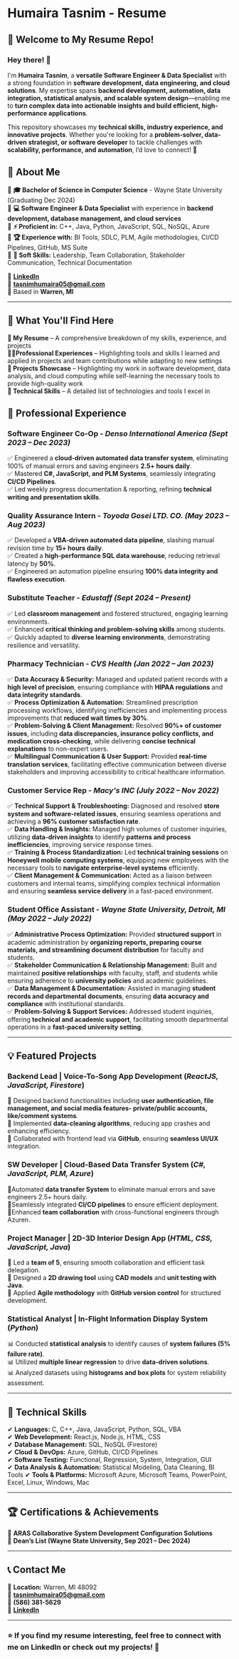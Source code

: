 # **Humaira Tasnim - Resume**  

## **👋 Welcome to My Resume Repo!**
### Hey there! 👋  

I'm **Humaira Tasnim**, a **versatile Software Engineer & Data Specialist** with a strong foundation in **software development, data engineering, and cloud solutions**. My expertise spans **backend development, automation, data integration, statistical analysis, and scalable system design**—enabling me to **turn complex data into actionable insights and build efficient, high-performance applications**.  

This repository showcases my **technical skills, industry experience, and innovative projects**. Whether you're looking for a **problem-solver, data-driven strategist, or software developer** to tackle challenges with **scalability, performance, and automation**, I’d love to connect! 🚀  


## **🚀 About Me**    

🔹 **🎓 Bachelor of Science in Computer Science** - Wayne State University (Graduating Dec 2024)   
🔹 **💻 Software Engineer & Data Specialist** with experience in **backend development, database management, and cloud services**   
🔹 **⚡ Proficient in:** C++, Java, Python, JavaScript, SQL, NoSQL, Azure   
🔹 **🏆 Experience with:** BI Tools, SDLC, PLM, Agile methodologies, CI/CD Pipelines, GitHub, MS Suite   
🔹 **🤗 Soft Skills:** Leadership, Team Collaboration, Stakeholder Communication, Technical Documentation  

📌 [**LinkedIn**](http://www.linkedin.com/in/humaira-tasnim-240623230/)  
📧 **tasnimhumaira05@gmail.com**  
📍 Based in **Warren, MI**  

---  

## **📂 What You'll Find Here**   

**📝 My Resume** – A comprehensive breakdown of my skills, experience, and projects   
**👩‍💻Professional Experiences** – Highlighting tools and skills I learned and applied in projects and team contributions while adapting to new settings   
**🚀 Projects Showcase** – Highlighting my work in software development, data analysis, and cloud computing while self-learning the necessary tools to provide high-quality work   
**🎯 Technical Skills** – A detailed list of technologies and tools I excel in   

## **💼 Professional Experience**  
### **Software Engineer Co-Op** - *Denso International America*  *(Sept 2023 – Dec 2023)*  
✅ Engineered a **cloud-driven automated data transfer system**, eliminating 100% of manual errors and saving engineers **2.5+ hours daily**.  
✅ Mastered **C#, JavaScript, and PLM Systems**, seamlessly integrating **CI/CD Pipelines**.  
✅ Led weekly progress documentation & reporting, refining **technical writing and presentation skills**.  

### **Quality Assurance Intern** - *Toyoda Gosei LTD. CO.*  *(May 2023 – Aug 2023)*  
✅ Developed a **VBA-driven automated data pipeline**, slashing manual revision time by **15+ hours daily**.  
✅ Created a **high-performance SQL data warehouse**, reducing retrieval latency by **50%**.  
✅ Engineered an automation pipeline ensuring **100% data integrity and flawless execution**.  

### **Substitute Teacher** - *Edustaff*  *(Sept 2024 – Present)*  
✅ Led **classroom management** and fostered structured, engaging learning environments.  
✅ Enhanced **critical thinking and problem-solving skills** among students.  
✅ Quickly adapted to **diverse learning environments**, demonstrating resilience and versatility. 

### **Pharmacy Technician** - *CVS Health*  *(Jan 2022 – Jan 2023)*  
✅ **Data Accuracy & Security:** Managed and updated patient records with a **high level of precision**, ensuring compliance with **HIPAA regulations** and **data integrity standards**.  
✅ **Process Optimization & Automation:** Streamlined prescription processing workflows, identifying inefficiencies and implementing process improvements that **reduced wait times by 30%**.  
✅ **Problem-Solving & Client Management:** Resolved **90%+ of customer issues**, including **data discrepancies, insurance policy conflicts, and medication cross-checking**, while delivering **concise technical explanations** to non-expert users.  
✅ **Multilingual Communication & User Support:** Provided **real-time translation services**, facilitating effective communication between diverse stakeholders and improving accessibility to critical healthcare information.  

### **Customer Service Rep** - *Macy's INC*  *(July 2022 – Nov 2022)*  
✅ **Technical Support & Troubleshooting:** Diagnosed and resolved **store system and software-related issues**, ensuring seamless operations and achieving a **96% customer satisfaction rate**.  
✅ **Data Handling & Insights:** Managed high volumes of customer inquiries, utilizing **data-driven insights** to identify **patterns and process inefficiencies**, improving service response times.  
✅ **Training & Process Standardization:** Led **technical training sessions** on **Honeywell mobile computing systems**, equipping new employees with the necessary tools to **navigate enterprise-level systems** efficiently.  
✅ **Client Management & Communication:** Acted as a liaison between customers and internal teams, simplifying complex technical information and ensuring **seamless service delivery** in a fast-paced environment.  

### **Student Office Assistant** - *Wayne State University, Detroit, MI*  *(May 2022 – July 2022)*  
✅ **Administrative Process Optimization:** Provided **structured support** in academic administration by **organizing reports, preparing course materials, and streamlining document distribution** for faculty and students.  
✅ **Stakeholder Communication & Relationship Management:** Built and maintained **positive relationships** with faculty, staff, and students while ensuring adherence to **university policies** and academic guidelines.  
✅ **Data Management & Documentation:** Assisted in managing **student records and departmental documents**, ensuring **data accuracy and compliance** with institutional standards.  
✅ **Problem-Solving & Support Services:** Addressed student inquiries, offering **technical and academic support**, facilitating smooth departmental operations in a **fast-paced university setting**.  


---  

## **💡 Featured Projects**  
### **Backend Lead | Voice-To-Song App Development** (*ReactJS, JavaScript, Firestore*)  
🚀 Designed backend functionalities including **user authentication, file management, and social media features- private/public accounts, like/comment systems**.  
🚀 Implemented **data-cleaning algorithms**, reducing app crashes and enhancing efficiency.  
🚀 Collaborated with frontend lead via **GitHub**, ensuring **seamless UI/UX** integration.  

### **SW Developer | Cloud-Based Data Transfer System** (*C#, JavaScript, PLM, Azure*)
🏅Automated **data transfer System** to eliminate manual errors and save engineers 2.5+ hours daily.  
🏅Seamlessly integrated **CI/CD pipelines** to ensure efficient deployment.  
🏅Enhanced **team collaboration** with cross-functional engineers through Azuren.  

### **Project Manager | 2D-3D Interior Design App** (*HTML, CSS, JavaScript, Java*)  
📌 Led a **team of 5**, ensuring smooth collaboration and efficient task delegation.  
📌 Designed a **2D drawing tool** using **CAD models** and **unit testing with Java**.  
📌 Applied **Agile methodology** with **GitHub version control** for structured development.  

### **Statistical Analyst | In-Flight Information Display System** (*Python*)  
📊 Conducted **statistical analysis** to identify causes of **system failures (5% failure rate)**.  
📊 Utilized **multiple linear regression** to drive **data-driven solutions**.  
📊 Analyzed datasets using **histograms and box plots** for system reliability assessment.  

---  

## **🔧 Technical Skills**  
✔ **Languages:** C, C++, Java, JavaScript, Python, SQL, VBA  
✔ **Web Development:** React.js, Node.js, HTML, CSS  
✔ **Database Management:** SQL, NoSQL (Firestore)  
✔ **Cloud & DevOps:** Azure, GitHub, CI/CD Pipelines  
✔ **Software Testing:** Functional, Regression, System, Integration, GUI  
✔ **Data Analysis & Automation:** Statistical Modeling, Data Cleaning, BI Tools
✔ **Tools & Platforms:** Microsoft Azure, Microsoft Teams, PowerPoint, Excel, Linux, Windows, Mac  

---  

## **🏆 Certifications & Achievements**  
🏅 **ARAS Collaborative System Development Configuration Solutions**  
🏅 **Dean’s List (Wayne State University, Sep 2021 – Dec 2024)**  

---  

## **📞 Contact Me**  
📍 **Location:** Warren, MI 48092  
📧 **tasnimhumaira05@gmail.com**  
📱 **(586) 381-5629**  
🔗 **[LinkedIn](http://www.linkedin.com/in/humaira-tasnim-240623230/)**  

---  

### ⭐ If you find my resume interesting, feel free to connect with me on **LinkedIn** or check out my projects! 🚀
